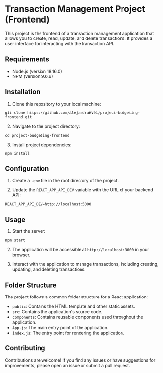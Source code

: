 <!-- @format -->

# Transaction Management Project (Frontend)

This project is the frontend of a transaction management application that allows you to create, read, update, and delete transactions. It provides a user interface for interacting with the transaction API.

## Requirements

-   Node.js (version 18.16.0)
-   NPM (version 9.6.6)

## Installation

1. Clone this repository to your local machine:

```shell
git clone https://github.com/AlejandraRV91/project-budgeting-frontend.git
```

2. Navigate to the project directory:

```shell
cd project-budgeting-frontend
```

3. Install project dependencies:

```shell
npm install
```

## Configuration

1. Create a `.env` file in the root directory of the project.

2. Update the `REACT_APP_API_DEV` variable with the URL of your backend API:

```shell
REACT_APP_API_DEV=http://localhost:5000
```

## Usage

1. Start the server:

```shell
npm start
```

2. The application will be accessible at `http://localhost:3000` in your browser.

3. Interact with the application to manage transactions, including creating, updating, and deleting transactions.

## Folder Structure

The project follows a common folder structure for a React application:

-   `public`: Contains the HTML template and other static assets.
-   `src`: Contains the application's source code.
-   `components`: Contains reusable components used throughout the application.
-   `App.js`: The main entry point of the application.
-   `index.js`: The entry point for rendering the application.

## Contributing

Contributions are welcome! If you find any issues or have suggestions for improvements, please open an issue or submit a pull request.
